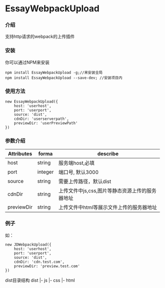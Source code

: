 # EssayWebpackUpload
### 介绍
支持http请求的webpack的上传插件

### 安装
你可以通过NPM来安装
```
npm install EssayWebpackUpload -g;//来安装全局
npm install EssayWebpackUpload --save-dev; //安装项目内
```

### 使用方法

```
new EssayWebpackUpload({
    host: 'userhost',
    port: 'userport',
    source: 'dist',
    cdnDir: 'userserverpath',
    previewDir: 'userPreviewPath'
})
```

### 参数介绍
|Attributes|forma|describe
|---|---|---|
|host| string| 服务端host,必填
|port| integer| 端口号, 默认3000
|source| string| 需要上传路径，默认dist
|cdnDir| string| 上传文件中js,css,图片等静态资源上传的服务器地址
|previewDir| string| 上传文件中html等展示文件上传的服务器地址

### 例子
如：
```
new JDWebpackUpload({
    host: 'userhost',
    port: 'userport',
    source: 'dist',
    cdnDir: 'cdn.test.com',
    previewDir: 'preview.test.com'
})
```
dist目录结构
dist
|- js
|- css
|- html
